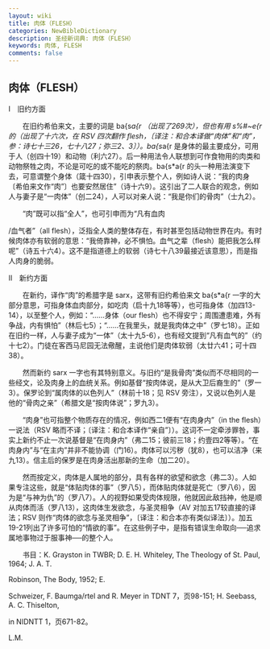 ```yaml
---
layout: wiki
title: 肉体（FLESH）
categories: NewBibleDictionary
description: 圣经新词典: 肉体（FLESH）
keywords: 肉体, FLESH
comments: false
---
```


## 肉体（FLESH）

Ⅰ　旧约方面

　　在旧约希伯来文，主要的词是 ba{s*a{r （出现了269次），但也有用 s%#~e{r 的（出现了十六次，在 RSV 四次翻作 flesh，〔译注：和合本译做“肉体”和“肉”，参：诗七十三26，七十八27；弥三2、3〕）。ba{s*a{r 是身体的最主要成分，可用于人（创四十19）和动物（利六27）。后一种用法令人联想到可作食物用的肉类和动物祭牲之肉，不论是可吃的或不能吃的祭肉。ba{s*a{r 的头一种用法演变下去，可意谓整个身体（箴十四30），引申表示整个人，例如诗人说：“我的肉身〔希伯来文作“肉”〕也要安然居住”（诗十六9）。这引出了二人联合的观念，例如人与妻子是“一肉体”（创二24），人可以对亲人说：“我是你们的骨肉”（士九2）。

　　“肉”既可以指“全人”，也可引申而为“凡有血肉

/血气者”（all flesh），泛指全人类的整体存在，有时甚至包括动物世界在内。有时候肉体亦有软弱的意思：“我倚靠神，必不惧怕。血气之辈（flesh）能把我怎么样呢”（诗五十六4）。这不是指道德上的软弱（诗七十八39最接近该意思），而是指人肉身的脆弱。

Ⅱ　新约方面

　　在新约，译作“肉”的希腊字是 sarx，这带有旧约希伯来文 ba{s*a{r 一字的大部分意思，可指身体血肉部分，如吃肉（启十九18等等），也可指身体（加四13-14），以至整个人，例如：“……身体（our flesh）也不得安宁；周围遭患难，外有争战，内有惧怕”（林后七5）；“……在我里头，就是我肉体之中”（罗七18）。正如在旧约一样，人与妻子成为“一体”（太十九5-6），也有经文提到“凡有血气的”（约十七2）。门徒在客西马尼园无法儆醒，主说他们是肉体软弱（太廿六41；可十四38）。

　　然而新约 sarx 一字也有其特别意义。与旧约“是我骨肉”类似而不尽相同的一些经文，论及肉身上的血统关系。例如基督“按肉体说，是从大卫后裔生的”（罗一3）。保罗论到“属肉体的以色列人”（林前十18；见 RSV 旁注），又说以色列人是他的“骨肉之亲”（希腊文是“按肉体说”；罗九3）。

　　“肉身”也可指整个物质存在的情况，例如西二1便有“在肉身内”（in the flesh）一说法（RSV 略而不译；〔译注：和合本译作“亲自”〕）。这词不一定牵涉罪咎，事实上新约不止一次说基督是“在肉身内”（弗二15；彼前三18；约壹四2等等）。“在肉身内”与“在主内”并非不能协调（门16）。肉体可以污秽（犹8），也可以洁净（来九13）。信主后的保罗是在肉身活出那新的生命（加二20）。

　　然而按定义，肉体是人属地的部分，具有各样的欲望和欲念（弗二3）。人如果专注这些，就是“体贴肉体的事”（罗八5），而体贴肉体就是死亡（罗八6），因为是“与神为仇”的（罗八7）。人的视野如果受肉体规限，他就因此敌挡神，他是顺从肉体而活（罗八13），这肉体生发欲念，与圣灵相争（AV 对加五17较直接的译法；RSV 则作“肉体的欲念与圣灵相争”，〔译注：和合本亦有类似译法〕）。加五19-21列出了许多可怕的“情欲的事”。在这些例子中，是指有错误生命取向──追求属地事物过于服事神──的整个人。

　　书目：K. Grayston in TWBR; D. E. H. Whiteley, The Theology of St. Paul, 1964; J. A. T.

Robinson, The Body, 1952; E.

Schweizer, F. Baumga/rtel and R. Meyer in TDNT 7，页98-151; H. Seebass, A. C. Thiselton,

in NIDNTT 1，页671-82。

L.M.









